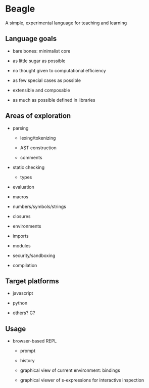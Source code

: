 Beagle
======

A simple, experimental language for teaching and learning





Language goals
-----------------------------

 - bare bones:  minimalist core

 - as little sugar as possible

 - no thought given to computational efficiency

 - as few special cases as possible

 - extensible and composable

 - as much as possible defined in libraries




Areas of exploration
--------------

 - parsing

   - lexing/tokenizing

   - AST construction

   - comments

 - static checking

   - types

 - evaluation

 - macros

 - numbers/symbols/strings

 - closures

 - environments

 - imports

 - modules

 - security/sandboxing

 - compilation




Target platforms
------

 - javascript

 - python

 - others? C?




Usage 
------

 - browser-based REPL

   - prompt

   - history

   - graphical view of current environment:  bindings

   - graphical viewer of s-expressions for interactive inspection

